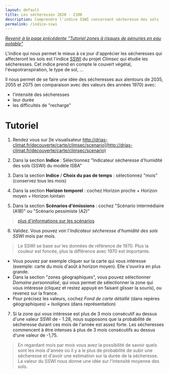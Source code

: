 ```yaml
---
layout: default
title: Les sécheresses 2020 - 2100
description: Comprendre l'indice SSWI concernant sécheresse des sols
permalink: /indice-sswi
---
```


*[Revenir à la page précédente "Tutoriel zones à risques de pénuries en eau potable"](../risques-penurie-eau)*

L'indice qui nous permet le mieux à ce jour d'apprécier les sécheresses qui affecteront les sols est l'indice [SSWI](http://www.drias-climat.fr/accompagnement/section/183) du projet *Climsec* qui étudie les sécheresses. Cet indice prend en compte le couvert végétal, l'évapotranspiration, le type de sol, ...

Il nous permet de se faire une idée des sécheresses aux alentours de 2035, 2055 et 2075 (en comparaison avec des valeurs des années 1970) avec:
- l'intensité des sécheresses 
- leur durée
- les difficultés de "recharge" 

Tutoriel
===

1. Rendez vous sur [le visualisateur http://drias-climat.fr/decouverte/carte/climsec/scenario](http://drias-climat.fr/decouverte/carte/climsec/scenario)

2. Dans la section **Indice** : Sélectionnez "Indicateur sècheresse d'humidité des sols (SSWI) du modèle ISBA"

3. Dans la section **Indice** / **Choix du pas de temps** : sélectionnez "mois" (conservez tous les mois)

4. Dans la section **Horizon temporel** : cochez Horizon proche + Horizon moyen + Horizon lointain

5. Dans la section **Scénarios d'émissions** : cochez "Scénario intermédiaire (A1B)" ou "Scénario pessimiste (A2)" 
>[plus d'informations sur les scénarios](http://www.meteofrance.fr/climat-passe-et-futur/le-giec-groupe-dexperts-intergouvernemental-sur-levolution-du-climat/les-scenarios-du-giec)

6. Validez. Vous pouvez voir l'*Indicateur sécheresse d'humidité des sols SSWI* mois par mois. 
>Le SSWI se base sur les données de référence de 1970. Plus la couleur est foncée, plus la différence avec 1970 est importante.

* Vous pouvez par exemple cliquer sur la carte qui vous intéresse (exemple: carte du mois d'août à horizon moyen). Elle s'ouvrira en plus grande. 
* Dans la section "zones géographiques", vous pouvez sélectionner *Domaine personnalisé*, qui vous permet de sélectionner la zone qui vous intéresse (cliquez et restez appuyé en faisant glisser la souris), ou revenez sur la france.
* Pour précisez les valeurs, cochez *Fond de carte détaillé* (dans repères géographiques) + *Isolignes* (dans représentation) 

7. Si la zone qui vous intéresse est plus de 3 mois consécutif au dessus d'une valeur SSWI de - 1.28, nous supposons que la probabilité de sécheresse durant ces mois de l'année est assez forte. Les sécheresses commencent à être intenses à plus de 3 mois consécutifs au dessus d'une valeur de -1,75. 

> En regardant mois par mois vous avez la possibilité de savoir quels sont les mois d'année où il y a le plus de probabilité de subir une sécheresse et d'avoir une estimation sur la durée de la sécheresse.  La valeur du SSWI nous donne une idée sur l'intensité moyenne des sols.

